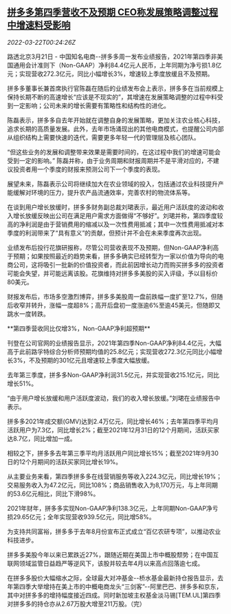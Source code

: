 <!--1647909063000-->
[拼多多第四季营收不及预期 CEO称发展策略调整过程中增速料受影响](https://cn.reuters.com/article/pdd-q4-revenue-0321-mon-idCNKCS2LJ00V)
------

<div><i>2022-03-22T00:24:26Z</i></div><p>路透北京3月21日 - 中国知名电商--拼多多周一发布业绩报告，2021年第四季非美国通用会计准则下（Non-GAAP）净利84.4亿元人民币，上年同期为净亏损1.8亿元；实现营收272.3亿元，同比小幅增长3%，增速较上季度放缓且不及预期。</p><p>拼多多董事长兼首席执行官陈磊在随后的业绩发布会上表示，拼多多在当前规模上保持长期不断的高速增长“应该是不现实的”，其增速在发展策略调整的过程中料受到一定影响；公司未来的增长需要有策略性和结构性的进化。</p><p>陈磊表示，拼多多自去年开始就在调整自身的发展策略，更加关注农业核心科技，追求长期的高质量发展。此外，去年市场涌现出的其他电商模式，也提醒公司内部从组织结构上需要快速的迭代，需要更多年轻一代的管理层及核心团队。</p><p>“但这些业务的发展和调整带来效果是需要时间的，在这过程中我们的增速可能会受到一定的影响。” 陈磊并称，由于业务周期和财报周期并不是平滑对应的，不建议投资者用一个季度的财报来预测公司下一个季度的表现。</p><p>展望未来，陈磊表示公司将继续加大在农业领域的投入，包括通过农业科技提升产能缓解对环境的压力，提升农产品流通效率，完善农村的物流体系等。</p><p>在谈到用户增长放缓时，拼多多财务副总裁刘珺表示，最近用户活跃度的波动和收入增长放缓反映出公司在满足用户需求方面做得“不够好”。刘珺并称，第四季度较高的净利润是由于营销费用的缩减以及一次性费用抵减；其中一次性费用抵减对本季度的利润带来了“具有意义”的贡献，但预计并不会在未来季度再次出现。</p><p>业绩发布后投行花旗研报称，尽管公司营收表现不及预期，但Non-GAAP净利高于预期；如果按照最近的趋势来看，拼多多确实已经转型为一家以价值为导向的电商公司，这将吸引一批新的价值投资者，而此前因增长动力而购买拼多多的投资者可能会失望，并可能远离该股。花旗维持对拼多多美股的买入评级，予以目标价80美元。</p><p>财报发布后，市场多空激烈博弈，拼多多美股周一盘前跌幅一度扩至12.7%，但随后收窄并转升，涨幅一度超8%；高开后盘初一度涨逾6%至逾45美元，但随即又跳水一度转跌。</p><p>**第四季营收同比仅增3%，Non-GAAP净利超预期**</p><p>刊登在公司官网的业绩报告显示，2021年第四季Non-GAAP净利84.4亿元，大幅高于此前路孚特综合分析师预期均值的25.8亿元；实现营收272.3亿元同比小幅增长3%，不及预期的301亿元且增速较上季度大幅放缓。</p><p>去年第三季度，拼多多Non-GAAP净利润31.5亿元，并实现营收215.1亿元，同比增长51%。</p><p>“由于用户增长放缓和用户活跃度波动，我们的收入增长放缓。”刘珺在业绩报告中表示。</p><p>拼多多2021年成交额(GMV)达到2.4万亿元，同比增长46%；去年第四季平均月活跃用户为7.3亿，同比增长2%；截至2021年12月31日的12个月期间，活跃买家达8.7亿，同比增加一成。</p><p>相较之下，拼多多去年第三季平均月活跃用户同比增长15%；截至2021年9月30日的12个月期间的活跃买家同比增长19%。</p><p>从主要业务来看，第四季拼多多在线营销服务等收入224.3亿元，同比增长19%；交易服务收入为47.2亿元，同比108%；商品销售收入为8,170万元，与上年同期的53.6亿元相比，同比下滑98%。</p><p>2021年财年，拼多多实现Non-GAAP净利138.3亿元，上年同期Non-GAAP净亏损29.65亿元；全年实现营收939.5亿元，同比增58%。</p><p>为支持共同富裕，拼多多于去年8月份宣布正式成立“百亿农研专项”，以推动农业科技进步。</p><p>拼多多美股今年以来已累跌近27%，跟随近期在美国上市中概股颓势；在中国互联网领域监管日益趋严等逆风下，该股并较去年4月以来高点回落逾七成。</p><p>在拼多多股价大幅缩水之际，全球最大对冲基金--桥水基金最新持仓报告显示，去年第四季大举增持在美上市的中概电商龙头“三剑客”--阿里巴巴、拼多多和京东，其中对拼多多的增持幅度接近四成。同时新加坡主权基金淡马锡[TEM.UL]第四季对拼多多的持仓亦从2.67万股大增至211万股。（完） </p>
